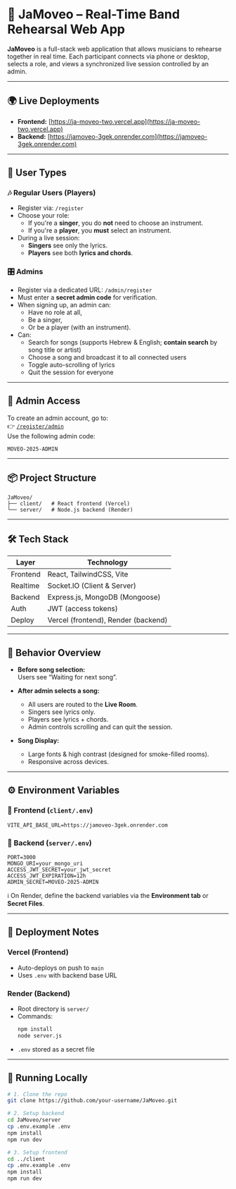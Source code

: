 # 🎵 JaMoveo – Real-Time Band Rehearsal Web App

**JaMoveo** is a full-stack web application that allows musicians to rehearse together in real time. Each participant connects via phone or desktop, selects a role, and views a synchronized live session controlled by an admin.

---

## 🌍 Live Deployments

- **Frontend:** [https://ja-moveo-two.vercel.app](https://ja-moveo-two.vercel.app)  
- **Backend:** [https://jamoveo-3gek.onrender.com](https://jamoveo-3gek.onrender.com)

---

## 👥 User Types

### 🎶 Regular Users (Players)
- Register via: `/register`
- Choose your role:
  - If you're a **singer**, you do **not** need to choose an instrument.
  - If you're a **player**, you **must** select an instrument.
- During a live session:
  - **Singers** see only the lyrics.
  - **Players** see both **lyrics and chords**.

### 🎛️ Admins
- Register via a dedicated URL: `/admin/register`
- Must enter a **secret admin code** for verification.
- When signing up, an admin can:
  - Have no role at all,
  - Be a singer,
  - Or be a player (with an instrument).
- Can:
  - Search for songs (supports Hebrew & English; **contain search** by song title or artist)
  - Choose a song and broadcast it to all connected users
  - Toggle auto-scrolling of lyrics
  - Quit the session for everyone

---

## 🔐 Admin Access

To create an admin account, go to:  
👉 [`/register/admin`](https://ja-moveo-two.vercel.app/register/admin)  
Use the following admin code:  
```
MOVEO-2025-ADMIN
```

---

## 📦 Project Structure

```
JaMoveo/
├── client/   # React frontend (Vercel)
└── server/   # Node.js backend (Render)
```

---

## 🛠️ Tech Stack

| Layer     | Technology                          |
|-----------|-------------------------------------|
| Frontend  | React, TailwindCSS, Vite            |
| Realtime  | Socket.IO (Client & Server)         |
| Backend   | Express.js, MongoDB (Mongoose)      |
| Auth      | JWT (access tokens)                 |
| Deploy    | Vercel (frontend), Render (backend) |

---

## 🔄 Behavior Overview

- **Before song selection:**  
  Users see “Waiting for next song”.

- **After admin selects a song:**  
  - All users are routed to the **Live Room**.
  - Singers see lyrics only.
  - Players see lyrics + chords.
  - Admin controls scrolling and can quit the session.

- **Song Display:**  
  - Large fonts & high contrast (designed for smoke-filled rooms).
  - Responsive across devices.

---

## ⚙️ Environment Variables

### 🔹 Frontend (`client/.env`)
```env
VITE_API_BASE_URL=https://jamoveo-3gek.onrender.com
```

### 🔹 Backend (`server/.env`)
```env
PORT=3000
MONGO_URI=your_mongo_uri
ACCESS_JWT_SECRET=your_jwt_secret
ACCESS_JWT_EXPIRATION=12h
ADMIN_SECRET=MOVEO-2025-ADMIN
```

ℹ️ On Render, define the backend variables via the **Environment tab** or **Secret Files**.

---

## 🚀 Deployment Notes

### Vercel (Frontend)
- Auto-deploys on push to `main`
- Uses `.env` with backend base URL

### Render (Backend)
- Root directory is `server/`
- Commands:
  ```bash
  npm install
  node server.js
  ```
- `.env` stored as a secret file

---

## 👣 Running Locally

```bash
# 1. Clone the repo
git clone https://github.com/your-username/JaMoveo.git

# 2. Setup backend
cd JaMoveo/server
cp .env.example .env
npm install
npm run dev

# 3. Setup frontend
cd ../client
cp .env.example .env
npm install
npm run dev
```
